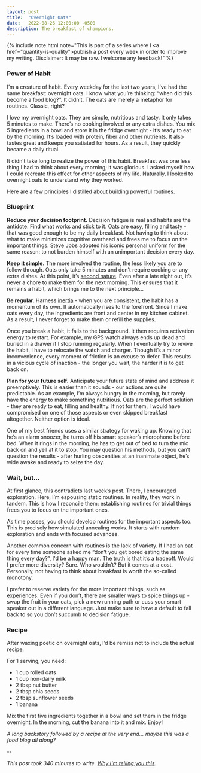 ```yaml
---
layout: post
title:  "Overnight Oats"
date:   2022-08-26 12:00:00 -0500
description: The breakfast of champions.
---
```

{% include note.html note="This is part of a series where I <a href=\"quantity-is-quality\">publish a post every week in order to improve my writing</a>. Disclaimer: It may be raw. I welcome any feedback!" %}

### Power of Habit

I’m a creature of habit. Every weekday for the last two years, I’ve had the same breakfast: overnight oats. I know what you’re thinking: “when did this become a food blog?”. It didn’t. The oats are merely a metaphor for routines. Classic, right?

I *love* my overnight oats. They are simple, nutritious and tasty. It only takes 5 minutes to make. There’s no cooking involved or any extra dishes. You mix 5 ingredients in a bowl and store it in the fridge overnight - it’s ready to eat by the morning. It’s loaded with protein, fiber and other nutrients. It also tastes great and keeps you satiated for hours. As a result, they quickly became a daily ritual.

It didn’t take long to realize the power of this habit. Breakfast was one less thing I had to think about every morning; it was glorious. I asked myself how I could recreate this effect for other aspects of my life. Naturally, I looked to overnight oats to understand why they worked.

Here are a few principles I distilled about building powerful routines.

### Blueprint

**Reduce your decision footprint.** Decision fatigue is real and habits are the antidote. Find what works and stick to it. Oats are easy, filling and tasty - that was good enough to be my daily breakfast. Not having to think about what to make minimizes cognitive overhead and frees me to focus on the important things. Steve Jobs adopted his iconic personal uniform for the same reason: to not burden himself with an unimportant decision every day.

**Keep it simple.** The more involved the routine, the less likely you are to follow through. Oats only take 5 minutes and don’t require cooking or any extra dishes. At this point, it’s [second nature](suketk.com/habit-compaction). Even after a late night out, it’s never a chore to make them for the next morning. This ensures that it remains a habit, which brings me to the next principle…

**Be regular.** Harness [inertia](suketk.com/inertia) - when you are consistent, the habit has a momentum of its own. It automatically rises to the forefront. Since I make oats every day, the ingredients are front and center in my kitchen cabinet. As a result, I never forget to make them or refill the supplies. 

Once you break a habit, it falls to the background. It then requires activation energy to restart. For example, my GPS watch always ends up dead and buried in a drawer if I stop running regularly. When I eventually try to revive the habit, I have to relocate the watch and charger. Though it’s a minor inconvenience, every moment of friction is an excuse to defer. This results in a vicious cycle of inaction - the longer you wait, the harder it is to get back on.

**Plan for your future self.** Anticipate your future state of mind and address it preemptively. This is easier than it sounds - our actions are quite predictable. As an example, I’m always hungry in the morning, but rarely have the energy to make something nutritious. Oats are the perfect solution - they are ready to eat, filling and healthy. If not for them, I would have compromised on one of those aspects or even skipped breakfast altogether. Neither option is ideal. 

One of my best friends uses a similar strategy for waking up. Knowing that he’s an alarm snoozer, he turns off his smart speaker’s microphone before bed. When it rings in the morning, he has to get out of bed to turn the mic back on and yell at it to stop. You may question his methods, but you can’t question the results - after hurling obscenities at an inanimate object, he’s wide awake and ready to seize the day.

### Wait, but...

At first glance, this contradicts last week’s post. There, I encouraged exploration. Here, I’m espousing static routines. In reality, they work in tandem. This is how I reconcile them: establishing routines for trivial things frees you to focus on the important ones. 

As time passes, you should develop routines for the important aspects too. This is precisely how simulated annealing works. It starts with random exploration and ends with focused advances.

Another common concern with routines is the lack of variety. If I had an oat for every time someone asked me “don’t you get bored eating the same thing every day?”, I'd be a happy man. The truth is that it’s a tradeoff. Would I prefer more diversity? Sure. Who wouldn’t? But it comes at a cost. Personally, not having to think about breakfast is worth the so-called monotony. 

I prefer to reserve variety for the more important things, such as experiences. Even if you don’t, there are smaller ways to spice things up - swap the fruit in your oats, pick a new running path or cuss your smart speaker out in a different language. Just make sure to have a default to fall back to so you don’t succumb to decision fatigue.

### Recipe

After waxing poetic on overnight oats, I’d be remiss not to include the actual recipe. 

For 1 serving, you need:

* 1 cup rolled oats
* 1 cup non-dairy milk
* 2 tbsp nut butter
* 2 tbsp chia seeds
* 2 tbsp sunflower seeds
* 1 banana

Mix the first five ingredients together in a bowl and set them in the fridge overnight. In the morning, cut the banana into it and mix. Enjoy!

*A long backstory followed by a recipe at the very end… maybe this was a food blog all along?*


--

*This post took 340 minutes to write. [Why I'm telling you this]({{site.url}}/peeling-back-the-curtain).*